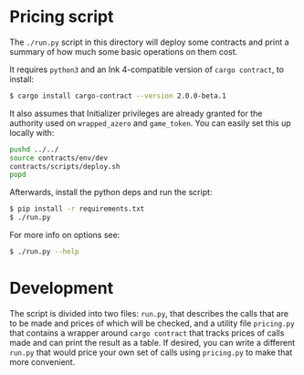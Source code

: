 Pricing script
==============

The `./run.py` script in this directory will deploy some contracts and print a summary of how much some basic operations
on them cost.

It requires `python3` and an Ink 4-compatible version of `cargo contract`, to install:

```bash
$ cargo install cargo-contract --version 2.0.0-beta.1
```

It also assumes that Initializer privileges are already granted for the authority used on `wrapped_azero` and
`game_token`. You can easily set this up locally with:

```bash
pushd ../../
source contracts/env/dev
contracts/scripts/deploy.sh
popd
```

Afterwards, install the python deps and run the script:

```bash
$ pip install -r requirements.txt
$ ./run.py
```

For more info on options see:

```bash
$ ./run.py --help
```

Development
===========

The script is divided into two files: `run.py`, that describes the calls that are to be made and prices of which will be
checked, and a utility file `pricing.py` that contains a wrapper around `cargo contract` that tracks prices of calls 
made and can print the result as a table. If desired, you can write a different `run.py` that would price your own set
of calls using `pricing.py` to make that more convenient.
